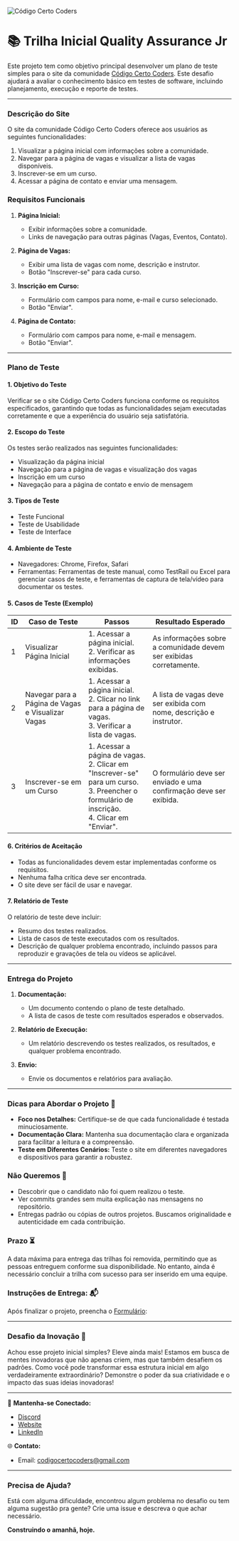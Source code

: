 ![Código Certo Coders](https://utfs.io/f/3b2340e8-5523-4aca-a549-0688fd07450e-j4edu.jfif)

# 📚 Trilha Inicial Quality Assurance Jr
Este projeto tem como objetivo principal desenvolver um plano de teste simples para o site da comunidade [Código Certo Coders](https://www.codigocertocoders.com.br/). Este desafio ajudará a avaliar o conhecimento básico em testes de software, incluindo planejamento, execução e reporte de testes.

---

### Descrição do Site

O site da comunidade Código Certo Coders oferece aos usuários as seguintes funcionalidades:
1. Visualizar a página inicial com informações sobre a comunidade.
2. Navegar para a página de vagas e visualizar a lista de vagas disponíveis.
3. Inscrever-se em um curso.
4. Acessar a página de contato e enviar uma mensagem.

### Requisitos Funcionais

1. **Página Inicial:**
   - Exibir informações sobre a comunidade.
   - Links de navegação para outras páginas (Vagas, Eventos, Contato).

2. **Página de Vagas:**
   - Exibir uma lista de vagas com nome, descrição e instrutor.
   - Botão "Inscrever-se" para cada curso.

3. **Inscrição em Curso:**
   - Formulário com campos para nome, e-mail e curso selecionado.
   - Botão "Enviar".

4. **Página de Contato:**
   - Formulário com campos para nome, e-mail e mensagem.
   - Botão "Enviar".

---

### Plano de Teste

#### 1. Objetivo do Teste
Verificar se o site Código Certo Coders funciona conforme os requisitos especificados, garantindo que todas as funcionalidades sejam executadas corretamente e que a experiência do usuário seja satisfatória.

#### 2. Escopo do Teste
Os testes serão realizados nas seguintes funcionalidades:
- Visualização da página inicial
- Navegação para a página de vagas e visualização dos vagas
- Inscrição em um curso
- Navegação para a página de contato e envio de mensagem

#### 3. Tipos de Teste
- Teste Funcional
- Teste de Usabilidade
- Teste de Interface

#### 4. Ambiente de Teste
- Navegadores: Chrome, Firefox, Safari
- Ferramentas: Ferramentas de teste manual, como TestRail ou Excel para gerenciar casos de teste, e ferramentas de captura de tela/vídeo para documentar os testes.

#### 5. Casos de Teste (Exemplo)

| ID  | Caso de Teste                                      | Passos                                                                                      | Resultado Esperado                                                  |
|-----|----------------------------------------------------|---------------------------------------------------------------------------------------------|---------------------------------------------------------------------|
| 1   | Visualizar Página Inicial                          | 1. Acessar a página inicial. <br> 2. Verificar as informações exibidas.                      | As informações sobre a comunidade devem ser exibidas corretamente.  |
| 2   | Navegar para a Página de Vagas e Visualizar Vagas | 1. Acessar a página inicial. <br> 2. Clicar no link para a página de vagas. <br> 3. Verificar a lista de vagas. | A lista de vagas deve ser exibida com nome, descrição e instrutor. |
| 3   | Inscrever-se em um Curso                           | 1. Acessar a página de vagas. <br> 2. Clicar em "Inscrever-se" para um curso. <br> 3. Preencher o formulário de inscrição. <br> 4. Clicar em "Enviar". | O formulário deve ser enviado e uma confirmação deve ser exibida.  |

#### 6. Critérios de Aceitação
- Todas as funcionalidades devem estar implementadas conforme os requisitos.
- Nenhuma falha crítica deve ser encontrada.
- O site deve ser fácil de usar e navegar.

#### 7. Relatório de Teste
O relatório de teste deve incluir:
- Resumo dos testes realizados.
- Lista de casos de teste executados com os resultados.
- Descrição de qualquer problema encontrado, incluindo passos para reproduzir e gravações de tela ou vídeos se aplicável.

---

### Entrega do Projeto

1. **Documentação:**
   - Um documento contendo o plano de teste detalhado.
   - A lista de casos de teste com resultados esperados e observados.

2. **Relatório de Execução:**
   - Um relatório descrevendo os testes realizados, os resultados, e qualquer problema encontrado.

3. **Envio:**
   - Envie os documentos e relatórios para avaliação.

---

### Dicas para Abordar o Projeto 🌟
- **Foco nos Detalhes:** Certifique-se de que cada funcionalidade é testada minuciosamente.
- **Documentação Clara:** Mantenha sua documentação clara e organizada para facilitar a leitura e a compreensão.
- **Teste em Diferentes Cenários:** Teste o site em diferentes navegadores e dispositivos para garantir a robustez.

### Não Queremos 🚫
- Descobrir que o candidato não foi quem realizou o teste.
- Ver commits grandes sem muita explicação nas mensagens no repositório.
- Entregas padrão ou cópias de outros projetos. Buscamos originalidade e autenticidade em cada contribuição.

### Prazo ⏳
A data máxima para entrega das trilhas foi removida, permitindo que as pessoas entreguem conforme sua disponibilidade. No entanto, ainda é necessário concluir a trilha com sucesso para ser inserido em uma equipe.

### Instruções de Entrega: 📬
Após finalizar o projeto, preencha o [Formulário](https://forms.gle/gZViPMTSDV5nidSu6):  

---

### Desafio da Inovação 🚀
Achou esse projeto inicial simples? Eleve ainda mais! Estamos em busca de mentes inovadoras que não apenas criem, mas que também desafiem os padrões. Como você pode transformar essa estrutura inicial em algo verdadeiramente extraordinário? Demonstre o poder da sua criatividade e o impacto das suas ideias inovadoras!

---

🔗 **Mantenha-se Conectado:**
- [Discord](https://discord.gg/wzA9FGZHNv)
- [Website](http://www.codigocertocoders.com.br/)
- [LinkedIn](https://www.linkedin.com/company/codigocerto/)
  
🌐 **Contato:**
- Email: codigocertocoders@gmail.com

---

### Precisa de Ajuda?
Está com alguma dificuldade, encontrou algum problema no desafio ou tem alguma sugestão pra gente? Crie uma issue e descreva o que achar necessário.

**Construindo o amanhã, hoje.**
